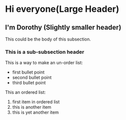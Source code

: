 # Hi everyone(Large Header)

## I'm Dorothy (Slightly smaller header)

This could be the body of this subsection.

### This is a sub-subsection header

This is a way to make an un-order list:
* first bullet point
* second bullet point
* third bullet point

This an ordered list:
1. first item in ordered list
1. this is another item
1. this is yet another item
